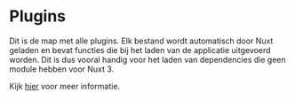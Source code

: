 # Plugins

Dit is de map met alle plugins. Elk bestand wordt automatisch door Nuxt geladen en bevat functies die bij het laden van de applicatie uitgevoerd worden. Dit is dus vooral handig voor het laden van dependencies die geen module hebben voor Nuxt 3.

Kijk [hier](https://nuxt.com/docs/guide/directory-structure/plugins) voor meer informatie.
